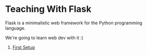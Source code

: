 # Teaching With Flask

Flask is a minimalistic web framework for the Python programming language.

We're going to learn web dev with it :)

1. [First Setup](https://github.com/lpil/teaching-with-flask/blob/master/doc/01_first_setup.md)
